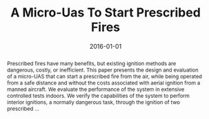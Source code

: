 ---
title: "A Micro-Uas To Start Prescribed Fires"
abstract: "Prescribed fires have many benefits, but existing ignition methods are dangerous, costly, or inefficient. This paper presents the design and evaluation of a micro-UAS that can start a prescribed fire from the air, while being operated from a safe distance and without the costs associated with aerial ignition from a manned aircraft. We evaluate the performance of the system in extensive controlled tests indoors. We verify the capabilities of the system to perform interior ignitions, a normally dangerous task, through the ignition of two prescribed …"
date: 2016-01-01
venue: "International Symposium on Experimental Robotics, ISER 2016, Tokyo, Japan, October 3-6, 2016"
paperurl: https://link.springer.com/chapter/10.1007/978-3-319-50115-4_2
authors: "Evan Beachly, James Higgins, Christian Laney, Sebastian G. Elbaum, Carrick Detweiler, Craig Allen and Dirac Twidwell"
awards: ""
---